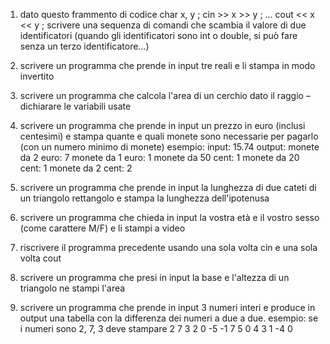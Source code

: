 1. dato questo frammento di codice
char x, y ;
cin >> x >> y ;
…
cout << x << y ;
scrivere una sequenza di comandi che scambia il valore di due
identificatori (quando gli identificatori sono int o double, si può
fare senza un terzo identificatore…)
2. scrivere un programma che prende in input tre reali e li stampa in
modo invertito
3. scrivere un programma che calcola l'area di un cerchio dato il
raggio
– dichiarare le variabili usate

4. scrivere un programma che prende in input un prezzo in
euro (inclusi centesimi) e stampa quante e quali monete
sono necessarie per pagarlo (con un numero minimo di
monete)
esempio: input: 15.74
 output: monete da 2 euro: 7
 monete da 1 euro: 1
 monete da 50 cent: 1
 monete da 20 cent: 1
 monete da 2 cent: 2
5. scrivere un programma che prende in input la lunghezza
di due cateti di un triangolo rettangolo e stampa la
lunghezza dell'ipotenusa

6. scrivere un programma che chieda in input la vostra età e il vostro
sesso (come carattere M/F) e li stampi a video
7. riscrivere il programma precedente usando una sola volta cin e una
sola volta cout
8. scrivere un programma che presi in input la base e l'altezza di un
triangolo ne stampi l'area
9. scrivere un programma che prende in input 3 numeri interi e produce
in output una tabella con la differenza dei numeri a due a due.
esempio: se i numeri sono 2, 7, 3 deve stampare
 2 7 3
2 0 -5 -1
7 5 0 4
3 1 -4 0
